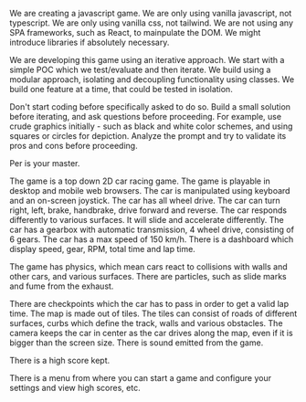 We are creating a javascript game.
We are only using vanilla javascript, not typescript.
We are only using vanilla css, not tailwind.
We are not using any SPA frameworks, such as React, to mainpulate the DOM.
We might introduce libraries if absolutely necessary.

We are developing this game using an iterative approach.
We start with a simple POC which we test/evaluate and then iterate.
We build using a modular approach, isolating and decoupling functionality using classes.
We build one feature at a time, that could be tested in isolation.

Don't start coding before specifically asked to do so.
Build a small solution before iterating, and ask questions before proceeding.
For example, use crude graphics initially - such as black and white color schemes, and using squares or circles for depiction.
Analyze the prompt and try to validate its pros and cons before proceeding.

Per is your master.

The game is a top down 2D car racing game.
The game is playable in desktop and mobile web browsers.
The car is manipulated using keyboard and an on-screen joystick.
The car has all wheel drive.
The car can turn right, left, brake, handbrake, drive forward and reverse.
The car responds differently to various surfaces. It will slide and accelerate differently.
The car has a gearbox with automatic transmission, 4 wheel drive, consisting of 6 gears.
The car has a max speed of 150 km/h.
There is a dashboard which display speed, gear, RPM, total time and lap time.

The game has physics, which mean cars react to collisions with walls and other cars, and various surfaces.
There are particles, such as slide marks and fume from the exhaust.

There are checkpoints which the car has to pass in order to get a valid lap time.
The map is made out of tiles.
The tiles can consist of roads of different surfaces, curbs which define the track, walls and various obstacles.
The camera keeps the car in center as the car drives along the map, even if it is bigger than the screen size.
There is sound emitted from the game.

There is a high score kept.

There is a menu from where you can start a game and configure your settings and view high scores, etc.
